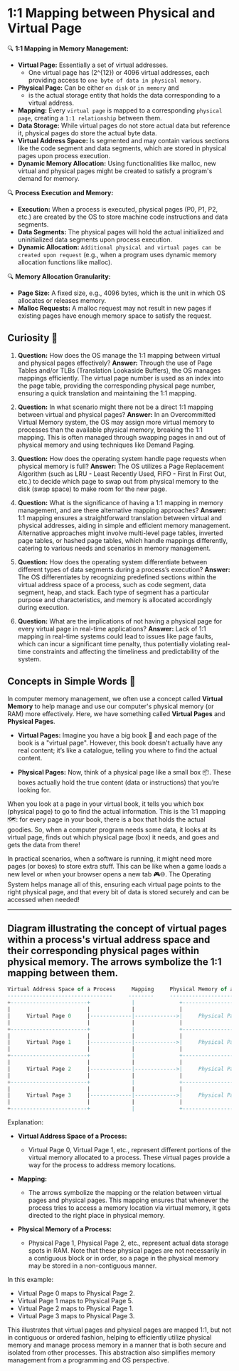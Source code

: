 # 1:1 Mapping between Physical and Virtual Page


🔍 **1:1 Mapping in Memory Management:**

   - **Virtual Page:** Essentially a set of virtual addresses.
     - One virtual page has \(2^{12}\) or 4096 virtual addresses, each providing access to  `one byte of data in physical memory`.
   - **Physical Page:** Can be either `on disk` or `in memory` and 
     - is the actual storage entity that holds the data corresponding to a virtual address.
   - **Mapping:** Every `virtual page` is mapped to a corresponding `physical page`, creating a `1:1 relationship` between them.
   - **Data Storage:** While virtual pages do not store actual data but reference it, physical pages do store the actual byte data.
   - **Virtual Address Space:** Is segmented and may contain various sections like the code segment and data segments, which are stored in physical pages upon process execution.
   - **Dynamic Memory Allocation:** Using functionalities like malloc, new virtual and physical pages might be created to satisfy a program's demand for memory.

🔍 **Process Execution and Memory:**
   - **Execution:** When a process is executed, physical pages (P0, P1, P2, etc.) are created by the OS to store machine code instructions and data segments.
   - **Data Segments:** The physical pages will hold the actual initialized and uninitialized data segments upon process execution.
   - **Dynamic Allocation:** `Additional physical and virtual pages can be created upon request` (e.g., when a program uses dynamic memory allocation functions like malloc).

🔍 **Memory Allocation Granularity:**
   - **Page Size:** A fixed size, e.g., 4096 bytes, which is the unit in which OS allocates or releases memory.
   - **Malloc Requests:** A malloc request may not result in new pages if existing pages have enough memory space to satisfy the request.

## Curiosity 🤔

1. **Question:** How does the OS manage the 1:1 mapping between virtual and physical pages effectively?
   **Answer:** Through the use of Page Tables and/or TLBs (Translation Lookaside Buffers), the OS manages mappings efficiently. The virtual page number is used as an index into the page table, providing the corresponding physical page number, ensuring a quick translation and maintaining the 1:1 mapping.

2. **Question:** In what scenario might there not be a direct 1:1 mapping between virtual and physical pages?
   **Answer:** In an Overcommitted Virtual Memory system, the OS may assign more virtual memory to processes than the available physical memory, breaking the 1:1 mapping. This is often managed through swapping pages in and out of physical memory and using techniques like Demand Paging.

3. **Question:** How does the operating system handle page requests when physical memory is full?
   **Answer:** The OS utilizes a Page Replacement Algorithm (such as LRU - Least Recently Used, FIFO - First In First Out, etc.) to decide which page to swap out from physical memory to the disk (swap space) to make room for the new page.

4. **Question:** What is the significance of having a 1:1 mapping in memory management, and are there alternative mapping approaches?
   **Answer:** 1:1 mapping ensures a straightforward translation between virtual and physical addresses, aiding in simple and efficient memory management. Alternative approaches might involve multi-level page tables, inverted page tables, or hashed page tables, which handle mappings differently, catering to various needs and scenarios in memory management.

5. **Question:** How does the operating system differentiate between different types of data segments during a process’s execution?
   **Answer:** The OS differentiates by recognizing predefined sections within the virtual address space of a process, such as code segment, data segment, heap, and stack. Each type of segment has a particular purpose and characteristics, and memory is allocated accordingly during execution.

6. **Question:** What are the implications of not having a physical page for every virtual page in real-time applications?
   **Answer:** Lack of 1:1 mapping in real-time systems could lead to issues like page faults, which can incur a significant time penalty, thus potentially violating real-time constraints and affecting the timeliness and predictability of the system.

## Concepts in Simple Words 📘

In computer memory management, we often use a concept called **Virtual Memory** to help manage and use our computer's physical memory (or RAM) more effectively. Here, we have something called **Virtual Pages** and **Physical Pages**.

- **Virtual Pages:** Imagine you have a big book 📖 and each page of the book is a "virtual page". However, this book doesn't actually have any real content; it’s like a catalogue, telling you where to find the actual content.
  
- **Physical Pages:** Now, think of a physical page like a small box 📦. These boxes actually hold the true content (data or instructions) that you’re looking for. 

When you look at a page in your virtual book, it tells you which box (physical page) to go to find the actual information. This is the 1:1 mapping 🗺️: for every page in your book, there is a box that holds the actual goodies. So, when a computer program needs some data, it looks at its virtual page, finds out which physical page (box) it needs, and goes and gets the data from there!

In practical scenarios, when a software is running, it might need more pages (or boxes) to store extra stuff. This can be like when a game loads a new level or when your browser opens a new tab 🎮🌐. The Operating System helps manage all of this, ensuring each virtual page points to the right physical page, and that every bit of data is stored securely and can be accessed when needed!

----

## Diagram illustrating the concept of virtual pages within a process's virtual address space and their corresponding physical pages within physical memory. The arrows symbolize the 1:1 mapping between them.

```sql
Virtual Address Space of a Process     Mapping     Physical Memory of a Process
---------------------------------     --------     ----------------------------
+------------------------+             |              +------------------------+
|                        |             |              |                        |
|     Virtual Page 0     |-------------|------------->|     Physical Page 2     |
|                        |             |              |                        |
+------------------------+             |              +------------------------+
|                        |             |              |                        |
|     Virtual Page 1     |-------------|------------->|     Physical Page 5     |
|                        |             |              |                        |
+------------------------+             |              +------------------------+
|                        |             |              |                        |
|     Virtual Page 2     |-------------|------------->|     Physical Page 1     |
|                        |             |              |                        |
+------------------------+             |              +------------------------+
|                        |             |              |                        |
|     Virtual Page 3     |-------------|------------->|     Physical Page 3     |
|                        |             |              |                        |
+------------------------+             |              +------------------------+
```

Explanation:

- **Virtual Address Space of a Process:**
  - Virtual Page 0, Virtual Page 1, etc., represent different portions of the virtual memory allocated to a process. These virtual pages provide a way for the process to address memory locations.

- **Mapping:**
  - The arrows symbolize the mapping or the relation between virtual pages and physical pages. This mapping ensures that whenever the process tries to access a memory location via virtual memory, it gets directed to the right place in physical memory.
   
- **Physical Memory of a Process:**
  - Physical Page 1, Physical Page 2, etc., represent actual data storage spots in RAM. Note that these physical pages are not necessarily in a contiguous block or in order, so a page in the physical memory may be stored in a non-contiguous manner.

In this example:
- Virtual Page 0 maps to Physical Page 2.
- Virtual Page 1 maps to Physical Page 5.
- Virtual Page 2 maps to Physical Page 1.
- Virtual Page 3 maps to Physical Page 3.

This illustrates that virtual pages and physical pages are mapped 1:1, but not in contiguous or ordered fashion, helping to efficiently utilize physical memory and manage process memory in a manner that is both secure and isolated from other processes. This abstraction also simplifies memory management from a programming and OS perspective.
